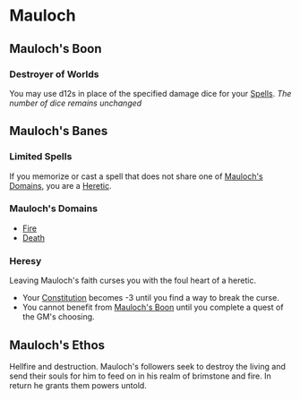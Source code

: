 # Mauloch
## Mauloch's Boon
### Destroyer of Worlds
You may use d12s in place of the specified damage dice for your [Spells](../../Spells.md). 
*The number of dice remains unchanged*
## Mauloch's Banes
### Limited Spells
If you memorize or cast a spell that does not share one of [Mauloch's Domains](#Mauloch's%20Domains), you are a [Heretic](#Heresy).
### Mauloch's Domains
- [Fire](../../Spell%20Domains/Fire.md)
- [Death](../../Spell%20Domains/Death.md)
### Heresy
Leaving Mauloch's faith curses you with the foul heart of a heretic.
- Your [Constitution](../../../../Player%20Characters/Chosen%20Statistics/Constitution.md) becomes -3 until you find a way to break the curse.
- You cannot benefit from [Mauloch's Boon](#Mauloch's%20Boon) until you complete a quest of the GM's choosing.
## Mauloch's Ethos
Hellfire and destruction. Mauloch's followers seek to destroy the living and send their souls for him to feed on in his realm of brimstone and fire. In return he grants them powers untold.